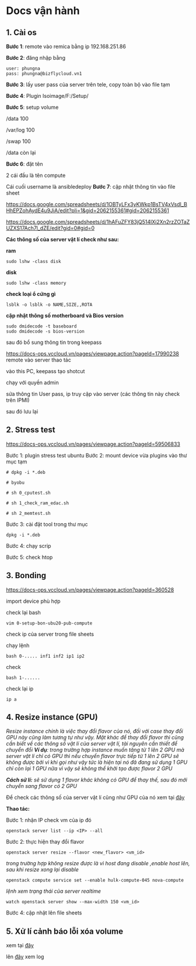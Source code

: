 # Docs vận hành 

## 1. Cài os

**Bước 1**: remote vào remica bằng ip 192.168.251.86

**Bước 2**: đăng nhập bằng 

```
user: phungna
pass: phungna@bizflycloud.vn1
```

**Bước 3**: lấy user pass của server trên tele, copy toàn bộ vào file tạm 

**Bước 4**: Plugin Isoimage/F:/Setup/

**Bước 5**: setup volume

/data 100

/var/log  100

/swap 100

/data còn lại 

**Bước 6**: đặt tên

2 cái đầu là tên compute 

Cái cuối username là ansibledeploy
**Bước 7**: cập nhật thông tin vào file sheet

https://docs.google.com/spreadsheets/d/1OBTyLFx3yKWkp1BsTV4xVsdI_BHhEPZohAydE4u9JiA/edit?pli=1&gid=2062155361#gid=2062155361

https://docs.google.com/spreadsheets/d/1hAFuZFY83jQ514lXi2Xn2rzZOTaZUZXS17Ach7l_dZE/edit?gid=0#gid=0

**Các thông số của server vật lí check như sau:**

**ram**

```
sudo lshw -class disk
```

**disk**

```
sudo lshw -class memory
```

**check loại ổ cứng gì**

```
lsblk -o lsblk -o NAME,SIZE,,ROTA
```

**cập nhật thông số motherboard và Bios version**

```
sudo dmidecode -t baseboard
sudo dmidecode -s bios-version
```

sau đó bổ sung thông tin trong keepass

https://docs-ops.vccloud.vn/pages/viewpage.action?pageId=17990238
remote vào server thao tác

vào this PC, keepass tạo shotcut

chạy với quyền admin

sửa thông tin User pass, ip truy cập vào server  (các thông tin này check trên IPMI)

sau đó lưu lại 

## 2. Stress test

https://docs-ops.vccloud.vn/pages/viewpage.action?pageId=59506833

Bước 1: plugin stress test ubuntu 
Bước 2: mount device vừa plugins vào thư mục tạm 

```
# dpkg -i *.deb

# byobu

# sh 0_cputest.sh

# sh 1_check_ram_edac.sh

# sh 2_memtest.sh
```

Bước 3:  cài đặt tool trong thư mục

```
dpkg -i *.deb
```

Bước 4: chạy scrip

Bước 5: check htop

## 3. Bonding 

https://docs-ops.vccloud.vn/pages/viewpage.action?pageId=360528

import device phù hợp

check lại bash 

```
vim 0-setup-bon-ubu20-pub-compute
```

check ip của server trong file sheets

chạy lệnh 

```
bash 0-..... inf1 inf2 ip1 ip2
```

check 

```
bash 1-......
```

check lại ip 

```
ip a
```



## 4. Resize instance (GPU)

*Resize  instance chính là việc thay đổi flavor của nó, đối với case thay đổi GPU này cũng làm tương tự như vậy. Mặt khác để thay đổi flavor thì cũng cần biết về các thông số vật lí của server vật lí, tài nguyên cần thiết để chuyển đổi*
***Ví dụ**: trong trường hợp instance muốn tăng từ 1 lên 2 GPU mà server vật lí chỉ có GPU thì nếu chuyển flavor trực tiếp từ 1 lên 2 GPU sẽ không được bởi vì khi gọi như vậy tức là hiện tại nó đã đang sử dụng 1 GPU chỉ còn lại 1 GPU nữa vì vậy sẽ không thể khởi tạo được flavor 2 GPU*

***Cách sử lí:** sẽ sử dụng 1 flavor khác không có GPU để thay thế, sau đó mới chuyển sang flavor có 2 GPU*

Để check các thông số của server vật lí cũng như GPU của nó xem tại [đây](https://docs.google.com/spreadsheets/d/1OBTyLFx3yKWkp1BsTV4xVsdI_BHhEPZohAydE4u9JiA/edit?gid=549227316#gid=549227316)

**Thao tác:**

Bước 1: nhận IP check vm của ip đó

```
openstack server list --ip <IP> --all
```

Bước 2: thực hiện thay đổi flavor 

```
openstack server resize --flavor <new_flavor> <vm_id>
```

*trong trường hợp không resize được là vì host đang disable ,enable host lên, sau khi resize xong lại disable*

```
openstack compute service set --enable hulk-compute-045 nova-compute
```

*lệnh xem trạng thái của server realtime*

```
watch openstack server show --max-width 150 <vm_id>
```

Bước 4: cập nhật lên file sheets

## 5. Xử lí cảnh báo lỗi xóa volume 

xem tại [đây](https://docs-ops.vccloud.vn/pages/viewpage.action?pageId=1509448)

lên [đây](https://publog.vccloud.vn/app/kibana#/discover) xem log
